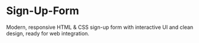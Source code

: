 # Sign-Up-Form
Modern, responsive HTML &amp; CSS sign-up form with interactive UI and clean design, ready for web integration.
